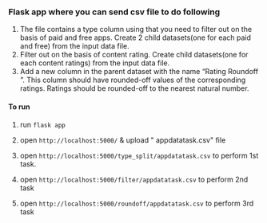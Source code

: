### Flask app where you can send csv file to do following
1. The file contains a type column using that you need to filter out on the basis of paid and
free apps. Create 2 child datasets(one for each paid and free) from the input data file.
2. Filter out on the basis of content rating. Create child datasets(one for each content
ratings) from the input data file.
3. Add a new column in the parent dataset with the name “Rating Roundoff ”. This column
should have rounded-off values of the corresponding ratings. Ratings should be
rounded-off to the nearest natural number.

#### To run
1. run   `flask app`

2. open `http://localhost:5000/` & upload " appdatatask.csv" file

3. open `http://localhost:5000/type_split/appdatatask.csv` to perform 1st task.

4. open `http://localhost:5000/filter/appdatatask.csv` to perform 2nd task

5. open `http://localhost:5000/roundoff/appdatatask.csv` to perform 3rd task

